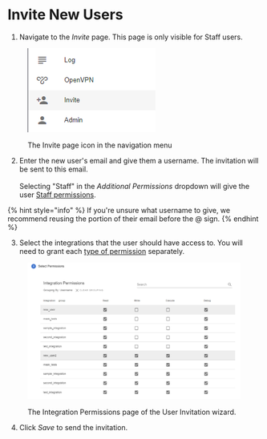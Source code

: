 # Invite New Users

1. Navigate to the _Invite_ page. This page is only visible for Staff users.

<figure><img src="../.gitbook/assets/image (99).png" alt=""><figcaption><p>The Invite page icon in the navigation menu</p></figcaption></figure>

2. Enter the new user's email and give them a username. The invitation will be sent to this email. \
   \
   Selecting "Staff" in the _Additional Permissions_ dropdown will give the user [Staff permissions](../reference/permissions/#user-type).

{% hint style="info" %}
If you're unsure what username to give, we recommend reusing the portion of their email before the @ sign.
{% endhint %}

3. Select the integrations that the user should have access to. You will need to grant each [type of permission](../glyue-technical-reference/integration\_configuration.md#integration-permissions) separately.

<figure><img src="../.gitbook/assets/image (7) (2) (1).png" alt=""><figcaption><p>The Integration Permissions page of the User Invitation wizard.</p></figcaption></figure>

4. Click _Save_ to send the invitation.
